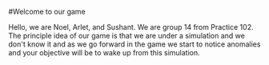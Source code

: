 #Welcome to our game 

Hello, we are Noel, Arlet, and Sushant. We are group 14 from Practice 102. The principle idea of our game is that we are under a simulation and we don't know it and as we go forward in the game we start to notice anomalies and your objective will be to wake up from this simulation. 
